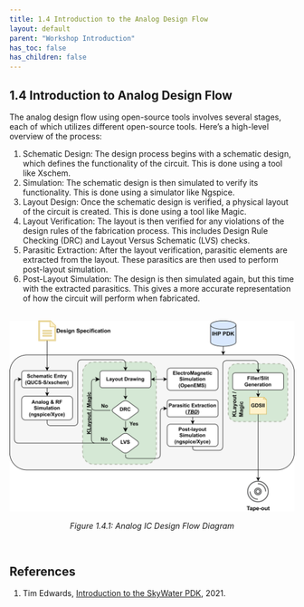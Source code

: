 ```yaml
---
title: 1.4 Introduction to the Analog Design Flow
layout: default
parent: "Workshop Introduction"
has_toc: false
has_children: false
---
```

## 1.4 Introduction to Analog Design Flow


The analog design flow using open-source tools involves several stages, each of which utilizes different open-source tools. Here’s a high-level overview of the process:

1. Schematic Design: The design process begins with a schematic design, which defines the functionality of the circuit. This is done using a tool like Xschem.
2. Simulation: The schematic design is then simulated to verify its functionality. This is done using a simulator like Ngspice.
3. Layout Design: Once the schematic design is verified, a physical layout of the circuit is created. This is done using a tool like Magic.
4. Layout Verification: The layout is then verified for any violations of the design rules of the fabrication process. This includes Design Rule Checking (DRC) and Layout Versus Schematic (LVS) checks.
5. Parasitic Extraction: After the layout verification, parasitic elements are extracted from the layout. These parasitics are then used to perform post-layout simulation.
6. Post-Layout Simulation: The design is then simulated again, but this time with the extracted parasitics. This gives a more accurate representation of how the circuit will perform when fabricated.

<br>

<div align="center">
  <img src="./images/aicd_flow.png" alt="Analog IC Design Flow Diagram" width="620"/>
  <p><em>Figure 1.4.1: Analog IC Design Flow Diagram</em></p>
</div>

<br>

## References

1. Tim Edwards, [Introduction to the SkyWater PDK](https://isn.ucsd.edu/courses/beng207/lectures/Tim_Edwards_2021_slides.pdf), 2021.